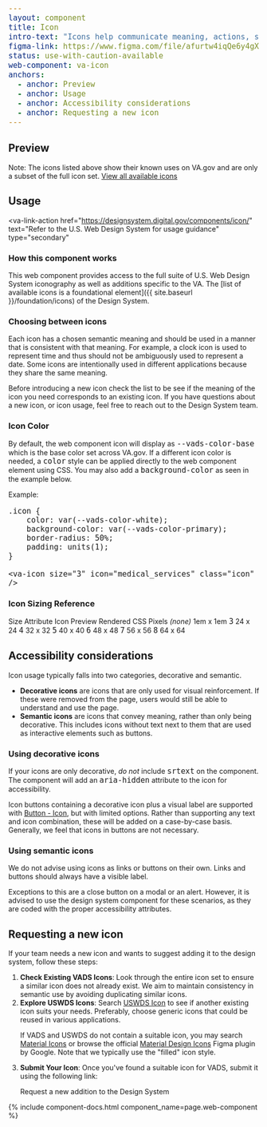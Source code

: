 ```yaml
---
layout: component
title: Icon
intro-text: "Icons help communicate meaning, actions, status, or feedback. This component provides an easy way to access the foundational iconography of the Design System."
figma-link: https://www.figma.com/file/afurtw4iqQe6y4gXfNfkkk/VADS-Component-Library?type=design&node-id=293%3A6211&mode=design&t=TEFuX0eQQAyBV7Xh-1
status: use-with-caution-available
web-component: va-icon
anchors:
  - anchor: Preview
  - anchor: Usage
  - anchor: Accessibility considerations
  - anchor: Requesting a new icon
---
```


<style>
  /* Custom Page Styles */ 
  .icon-grid {
    display: grid;
    grid-template-columns: repeat(auto-fit, minmax(180px, 1fr));
    gap: 16px;
  }

  .icon-card {
    display: flex;
    flex-direction: column;
    align-items: center;
    justify-content: center;
    border: 1px solid #1b1b1b;
    text-align: center;
    background-color: #fff;
    aspect-ratio: 1 / 1;
  }

  .icon-label {
    margin-top: .5rem;
  }

  .icon-example {
    align-items: center;
    display: flex;
    gap: .5rem;
    margin-bottom: 1rem;
  }

  .icon {
    background-color: var(--vads-color-primary);
    border-radius: 50%;
    color: var(--vads-color-white);
    padding: .5rem;
  }

  .icon-table {
    background: #fff;
    border-collapse: collapse;
    width: 100%;
  }

  .icon-table th {
    background: #dfe1e2;
    width: 33%;
  }

  .icon-table th:last-child {
    width: 67%;
    text-align: left;
  }

  .icon-table tr > * {
    border: 1px solid #1b1b1b;
    padding: .5rem;
  }

  /* TODO: Normalize Roboto Mono */
  /* Reference: https://designsystem.digital.gov/design-tokens/typesetting/overview/ */
  code {
    font-size: calc(1rem * .95);
  }

</style>

## Preview
<div class="vads-u-margin-bottom--3">
  <va-radio
    label="Sort icons by:"
    id="sort-icons-radio"
    onChange="sortIcons()"
  >
    <va-radio-option
      label="Category"
      name="sort-icons"
      value="category"
    />
    <va-radio-option
      label="Icon Name (A-Z)"
      name="sort-icons"
      value="name"
      checked
    />
  </va-radio> 
</div>

<div id="icons-container" class="icons-container vads-u-margin-bottom--3">
  <!-- The table will be dynamically rendered here -->
</div>

<va-alert status="info" slim>
  Note: The icons listed above show their known uses on VA.gov and are only a subset of the full icon set. <a href="{{ storybook_path }}/storybook/?path=/story/uswds-va-icon--icons">View all available icons</a>
</va-alert>

## Usage

<va-link-action
  href="https://designsystem.digital.gov/components/icon/"
  text="Refer to the U.S. Web Design System for usage guidance"
  type="secondary"
></va-link-action>

### How this component works

This web component provides access to the full suite of U.S. Web Design System iconography as well as additions specific to the VA. The [list of available icons is a foundational element]({{ site.baseurl }}/foundation/icons) of the Design System.

### Choosing between icons

Each icon has a chosen semantic meaning and should be used in a manner that is consistent with that meaning. For example, a clock icon is used to represent time and thus should not be ambiguously used to represent a date. Some icons are intentionally used in different applications because they share the same meaning.

Before introducing a new icon check the list to be see if the meaning of the icon you need corresponds to an existing icon. If you have questions about a new icon, or icon usage, feel free to reach out to the Design System team.

### Icon Color

By default, the web component icon will display as `--vads-color-base` which is the base color set across VA.gov. If a different icon color is needed, a `color` style can be applied directly to the web component element using CSS. You may also add a `background-color` as seen in the example below.

<div class="icon-example">
  Example: <va-icon size="3" icon="medical_services" class="icon" />
</div>

```
.icon {
    color: var(--vads-color-white);
    background-color: var(--vads-color-primary);
    border-radius: 50%;
    padding: units(1);
}

<va-icon size="3" icon="medical_services" class="icon" />
```

### Icon Sizing Reference

<va-table table-type="bordered">
  <va-table-row>
    <span>Size Attribute</span>
    <span>Icon Preview</span>
    <span>Rendered CSS Pixels</span>
  </va-table-row>
  <va-table-row>
    <span><i>(none)</i></span>
    <span><va-icon icon="search" /></span>
    <span>1em x 1em</span>
  </va-table-row>
  <va-table-row>
    <span><code class="code vads-u-border--1px vads-u-border-color--gray-light">3</code></span>
    <span><va-icon icon="search" size="3" /></span>
    <span>24 x 24</span>
  </va-table-row>
  <va-table-row>
    <span><code class="code vads-u-border--1px vads-u-border-color--gray-light">4</code></span>
    <span><va-icon icon="search" size="4" /></span>
    <span>32 x 32</span>
  </va-table-row>
  <va-table-row>
    <span><code class="code vads-u-border--1px vads-u-border-color--gray-light">5</code></span>
    <span><va-icon icon="search" size="5" /></span>
    <span>40 x 40</span>
  </va-table-row>
  <va-table-row>
    <span><code class="code vads-u-border--1px vads-u-border-color--gray-light">6</code></span>
    <span><va-icon icon="search" size="6" /></span>
    <span>48 x 48</span>
  </va-table-row>
  <va-table-row>
    <span><code class="code vads-u-border--1px vads-u-border-color--gray-light">7</code></span>
    <span><va-icon icon="search" size="7" /></span>
    <span>56 x 56</span>
  </va-table-row>
  <va-table-row>
    <span><code class="code vads-u-border--1px vads-u-border-color--gray-light">8</code></span>
    <span><va-icon icon="search" size="8" /></span>
    <span>64 x 64</span>
  </va-table-row>
</va-table>

## Accessibility considerations
Icon usage typically falls into two categories, decorative and semantic.

- **Decorative icons** are icons that are only used for visual reinforcement. If these were removed from the page, users would still be able to understand and use the page.
- **Semantic icons** are icons that convey meaning, rather than only being decorative. This includes icons without text next to them that are used as interactive elements such as buttons.

### Using decorative icons

If your icons are only decorative, _do not_ include <code>srtext</code> on the component. The component will add an <code>aria-hidden</code> attribute to the icon for accessibility.

Icon buttons containing a decorative icon plus a visual label are supported with <a href="{{ site.baseurl }}/components/button-icon">Button - Icon</a>, but with limited options. Rather than supporting any text and icon combination, these will be added on a case-by-case basis. Generally, we feel that icons in buttons are not necessary.

### Using semantic icons

We do not advise using icons as links or buttons on their own. Links and buttons should always have a visible label.

Exceptions to this are a close button on a modal or an alert. However, it is advised to use the design system component for these scenarios, as they are coded with the proper accessibility attributes.

## Requesting a new icon
<p>
  If your team needs a new icon and wants to suggest adding it to the design system, follow these steps:
</p>

<ol>
  <li>
    <strong>Check Existing VADS Icons</strong>:
    Look through the entire icon set to ensure a similar icon does not already exist. We aim to maintain consistency in semantic use by avoiding duplicating similar icons.
    </li>
    <li>
      <strong>Explore USWDS Icons</strong>:
      Search
      <a href="https://designsystem.digital.gov/components/icon/">USWDS Icon</a> to see if another existing icon suits your
      needs. Preferably, choose generic icons that could be reused in various applications.
      <p>If VADS and USWDS do not contain a suitable icon, you may search <a href="https://fonts.google.com/icons">Material
          Icons</a> or browse the official <a href="https://www.figma.com/community/file/1014241558898418245/material-design-icons">Material Design Icons</a> Figma plugin by Google. Note that we typically use the "filled" icon style.</p>
      </li>
  <li>
    <strong>Submit Your Icon</strong>: Once you've found a suitable icon for VADS, submit it using the following link:
    <p>
      <va-action-link href="{{ site.request_addition_link }}">Request a new addition to the Design System</va-action-link>
    </p>
  </li>
</ol>

{% include component-docs.html component_name=page.web-component %}

<script>
  const icons = {{ site.data.icons | jsonify }};

  function sortIcons() {
    const sortBy = document.querySelector('#sort-icons-radio :checked').value;

    if (sortBy === 'name') {
      renderIconTable(icons.sort((a, b) => a.id.localeCompare(b.id)));
    } else if (sortBy === 'category') {
      const categoryGroups = icons.reduce((groups, icon) => {
        icon.category.split(',').map((cat) => cat.trim()).forEach((category) => {
          if (!groups[category]) groups[category] = [];
          groups[category].push(icon);
        });
        return groups;
      }, {});
      renderCategoryTables(categoryGroups);
    }
  }

  function renderIconTable(sortedIcons) {
    const container = document.getElementById('icons-container');
    container.innerHTML = `
      <div class="icon-grid">
        ${sortedIcons
          .map(
            (icon) => `
            <div class="icon-card">
              <va-icon icon="${icon.id}" size="3"></va-icon>
              <div class="icon-label">
                <code>${icon.id}</code>
              </div>
            </div>
          `
          )
          .join('')}
      </div>
    `;
  }

  function renderCategoryTables(categoryGroups) {
    const container = document.getElementById('icons-container');
    const sortedCategories = Object.keys(categoryGroups).sort();
    container.innerHTML = sortedCategories
      .map(
        (category) => `
          <h3>${category}</h3>
          <table class="icon-table">
            <thead>
              <tr>
                <th>Preview</th>
                <th><code>icon</code></th>
              </tr>
            </thead>
            <tbody>
            ${categoryGroups[category]
              .map(
                (icon) => `
              <tr>
                <td class="vads-u-text-align--center">
                  <va-icon icon="${icon.id}" size="3" />
                </td>
                <td>
                  <code>${icon.id}</code>
                </td>
              </tr>
            `
              )
              .join('')}
            </tbody>
          </table>
        `
      )
      .join('');
  }

  // Initial render
  renderIconTable(icons);
</script>